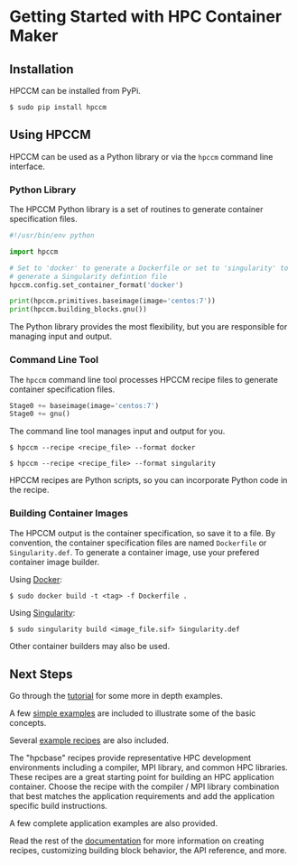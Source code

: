 # Getting Started with HPC Container Maker

## Installation

HPCCM can be installed from PyPi.

```
$ sudo pip install hpccm
```

## Using HPCCM

HPCCM can be used as a Python library or via the `hpccm` command line
interface.

### Python Library

The HPCCM Python library is a set of routines to generate container
specification files.

```python
#!/usr/bin/env python

import hpccm

# Set to 'docker' to generate a Dockerfile or set to 'singularity' to
# generate a Singularity defintion file
hpccm.config.set_container_format('docker')

print(hpccm.primitives.baseimage(image='centos:7'))
print(hpccm.building_blocks.gnu())
```

The Python library provides the most flexibility, but you are
responsible for managing input and output.

### Command Line Tool

The `hpccm` command line tool processes HPCCM recipe files to generate
container specification files.

```python
Stage0 += baseimage(image='centos:7')
Stage0 += gnu()
```

The command line tool manages input and output for you.

```
$ hpccm --recipe <recipe_file> --format docker
```

```
$ hpccm --recipe <recipe_file> --format singularity
```

HPCCM recipes are Python scripts, so you can incorporate Python code in
the recipe.

### Building Container Images

The HPCCM output is the container specification, so save it to a file.
By convention, the container specification files are named
`Dockerfile` or `Singularity.def`.  To generate a container image, use
your prefered container image builder.

Using [Docker](https://docs.docker.com/engine/reference/commandline/build/):

```
$ sudo docker build -t <tag> -f Dockerfile .
```

Using [Singularity](https://www.sylabs.io/guides/latest/user-guide/build_a_container.html):

```
$ sudo singularity build <image_file.sif> Singularity.def
```

Other container builders may also be used.

## Next Steps

Go through the [tutorial](/docs/tutorial.md) for some more in depth
examples.

A few [simple examples](/recipes/examples) are included to illustrate
some of the basic concepts.

Several [example recipes](/recipes) are also included.

The "hpcbase" recipes provide representative HPC development
environments including a compiler, MPI library, and common HPC
libraries.  These recipes are a great starting point for building an
HPC application container.  Choose the recipe with the compiler / MPI
library combination that best matches the application requirements and
add the application specific build instructions.

A few complete application examples are also provided.

Read the rest of the [documentation](/docs) for more information on
creating recipes, customizing building block behavior, the API
reference, and more.
